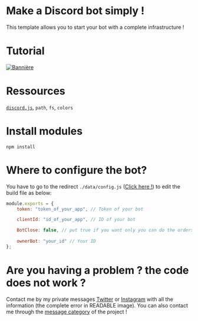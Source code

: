 # Make a Discord bot simply !
This template allows you to start your bot with a complete infrastructure !

# Tutorial
[![Bannière](http://img.youtube.com/vi/LLTMeutpcyw/0.jpg)](https://www.youtube.com/watch?v=LLTMeutpcyw "FR - Faire un bot #discord (v14) 🖥️")

# Ressources
<a href="https://discord.js.org/#/docs/discord.js/main/general/welcome">`discord.js`</a>, `path`, `fs`, `colors`

# Install modules
```
npm install
```

# Where to configure the bot?
You have to go to the redirect `./data/config.js` (<a href="https://github.com/Cut0x/start-discord-bot/blob/main/data/config.js">Click here !</a>) to edit the build file as below:
```js
module.exports = {
    token: "token_of_your_app", // Token of your bot

    clientId: "id_of_your_app", // ID of your bot

    BotClose: false, // put true if you want only you can do the orders
    
    ownerBot: "your_id" // Your ID
};
```

# Are you having a problem ? the code does not work ?
Contact me by my private messages <a href="https://twitter.com/cut0x_">Twitter</a> or <a href="https://instagram.com/valloic_">Instagram</a> with all the information (the complete error in READABLE image).
You can also contact me through the <a href="https://github.com/Cut0x/start-discord-bot/discussions/1">message category</a> of the project !
